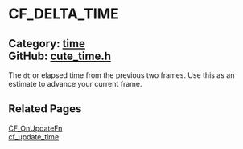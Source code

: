 [//]: # (This file is automatically generated by Cute Framework's docs parser.)
[//]: # (Do not edit this file by hand!)
[//]: # (See: https://github.com/RandyGaul/cute_framework/blob/master/samples/docs_parser.cpp)
[](../header.md ':include')

# CF_DELTA_TIME

Category: [time](/api_reference?id=time)  
GitHub: [cute_time.h](https://github.com/RandyGaul/cute_framework/blob/master/include/cute_time.h)  
---

The `dt` or elapsed time from the previous two frames. Use this as an estimate to advance your current frame.

## Related Pages

[CF_OnUpdateFn](/time/cf_onupdatefn.md)  
[cf_update_time](/time/cf_update_time.md)  
